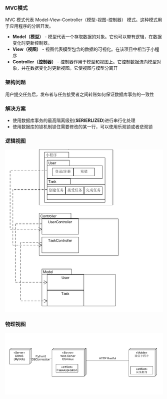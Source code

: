 ### MVC模式

MVC 模式代表 Model-View-Controller（模型-视图-控制器） 模式。这种模式用于应用程序的分层开发。

- **Model（模型）** - 模型代表一个存取数据的对象。它也可以带有逻辑，在数据变化时更新控制器。
- **View（视图）** - 视图代表模型包含的数据的可视化。在该项目中相当于小程序
- **Controller（控制器）** - 控制器作用于模型和视图上。它控制数据流向模型对象，并在数据变化时更新视图。它使视图与模型分离开 

### 架构问题

用户提交任务后，发布者与任务接受者之间转账如何保证数据库事务的一致性

### 解决方案

* 使用数据库事务的最高隔离级别(**SERIERLIZED**)进行串行化处理
* 使用数据库的锁机制锁住需要修改的某一行，可以使用乐观锁或者悲观锁

### 逻辑视图

![](./images/07-04-architecture-design.png)

### 物理视图

![](images/07-04-architecture-design1.png)

